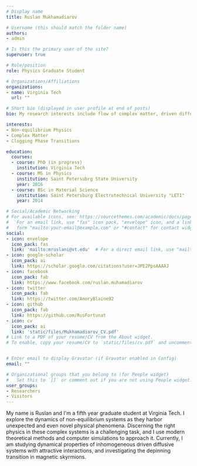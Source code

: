 ```yaml
---
# Display name
title: Ruslan Mukhamadiarov

# Username (this should match the folder name)
authors:
- admin

# Is this the primary user of the site?
superuser: true

# Role/position
role: Physics Graduate Student

# Organizations/Affiliations
organizations:
- name: Virginia Tech
  url: ""

# Short bio (displayed in user profile at end of posts)
bio: My research interests include flow of complex matter, driven diffusive systems and magnetic skyrmions.

interests:
- Non-equilibrium Physics
- Complex Matter
- Clogging Phase Transitions

education:
  courses:
  - course: PhD (in progress)
    institution: Virginia Tech
  - course: MS in Physics
    institution: Saint Petersubrg State University
    year: 2016
  - course: BSc in Material Science
    institution: Saint Petersburg Electrotechnical University "LETI"
    year: 2014

# Social/Academic Networking
# For available icons, see: https://sourcethemes.com/academic/docs/page-builder/#icons
#   For an email link, use "fas" icon pack, "envelope" icon, and a link in the
#   form "mailto:your-email@example.com" or "#contact" for contact widget.
social:
- icon: envelope
  icon_pack: fas
  link: 'mailto:mruslani@vt.edu'  # For a direct email link, use "mailto:test@example.org".
- icon: google-scholar
  icon_pack: ai
  link: https://scholar.google.com/citations?user=JPE2PpsAAAAJ
- icon: facebook
  icon_pack: fab
  link: https://www.facebook.com/ruslan.muhamadiarov
- icon: twitter
  icon_pack: fab
  link: https://twitter.com/AmoryBlaine92
- icon: github
  icon_pack: fab
  link: https://github.com/RusFortunat
- icon: cv
  icon_pack: ai
  link: 'static/files/Mukhamadiarov_CV.pdf'
# Link to a PDF of your resume/CV from the About widget.
# To enable, copy your resume/CV to `static/files/cv.pdf` and uncomment the lines below.


# Enter email to display Gravatar (if Gravatar enabled in Config)
email: ""

# Organizational groups that you belong to (for People widget)
#   Set this to `[]` or comment out if you are not using People widget.
user_groups:
- Researchers
- Visitors
---
```


My name is Ruslan and I'm a fifth year graduate student at Virginia Tech. I explore the dynamics of non-equilibrium systems as they harbor unexpected and even novel physical phenomena. Discerning the right physics in these complex systems is a challenging task, and I use modern theoretical methods and computer simulations to approach it. Currently, I am studying dynamical properties of inhomogeneous driven diffusive systems with attractive interactions, and investigating the depinning transition in magnetic skyrmions.
